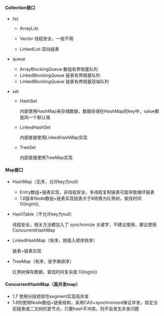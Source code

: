 #### Collection接口

- list

  - ArrayList

  - Vector 线程安全，一般不用

  - LinkedList 双向链表

- queue

  - ArrayBlockingQueue 数组有界阻塞队列
  - LinkedBlockingQueue 链表有界阻塞队列
  - LinkedBlockingQueue 链表有界阻塞双端队列

- set

  - HashSet

    内部使用HashMap来存储数据，数据存储在HashMap的key中，value都是同一个默认值 

  - LinkedHashSet

    内部直接使用LinkedHashMap实现

  - TreeSet

    内部直接使用TreeMap实现

#### Map接口

- HashMap（无序，允许key为null）

  - Entry数组+链表实现，非线程安全，多线程复制链表可能导致循环链表
  - 1.8版本Node数组+链表实现链表大于8转换为红黑树，查找时间O(log(n)),

- HashTable（不允许key为null）

  线程安全，相关方法都加入了 synchronize 关键字，不建议使用，建议使用ConcurrentHashMap

- LinkedHashMap（有序，按插入顺序排序）

  链表+链表实现

- TreeMap（有序，安字典排序）

  红黑树保存数据，查找时间复杂度 O(log(n))

#### ConcurrentHashMap（高并发map）

- 1.7 使用分段锁锁住segment实现高并发
- 1.8则使用Node数组+链表结构，采用CAS+synchronized保证并发，锁定当前链表或二叉树的首节点，只要hash不冲突，则不会发生并发问题